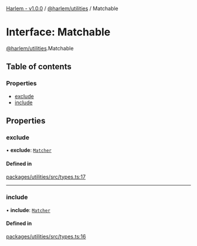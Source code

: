 [Harlem - v1.0.0](../index.md) / [@harlem/utilities](../modules/harlem_utilities.md) / Matchable

# Interface: Matchable

[@harlem/utilities](../modules/harlem_utilities.md).Matchable

## Table of contents

### Properties

- [exclude](harlem_utilities.Matchable.md#exclude)
- [include](harlem_utilities.Matchable.md#include)

## Properties

### exclude

• **exclude**: [`Matcher`](../modules/harlem_utilities.md#matcher)

#### Defined in

[packages/utilities/src/types.ts:17](https://github.com/andrewcourtice/harlem/blob/1dcd57c/packages/utilities/src/types.ts#L17)

___

### include

• **include**: [`Matcher`](../modules/harlem_utilities.md#matcher)

#### Defined in

[packages/utilities/src/types.ts:16](https://github.com/andrewcourtice/harlem/blob/1dcd57c/packages/utilities/src/types.ts#L16)
